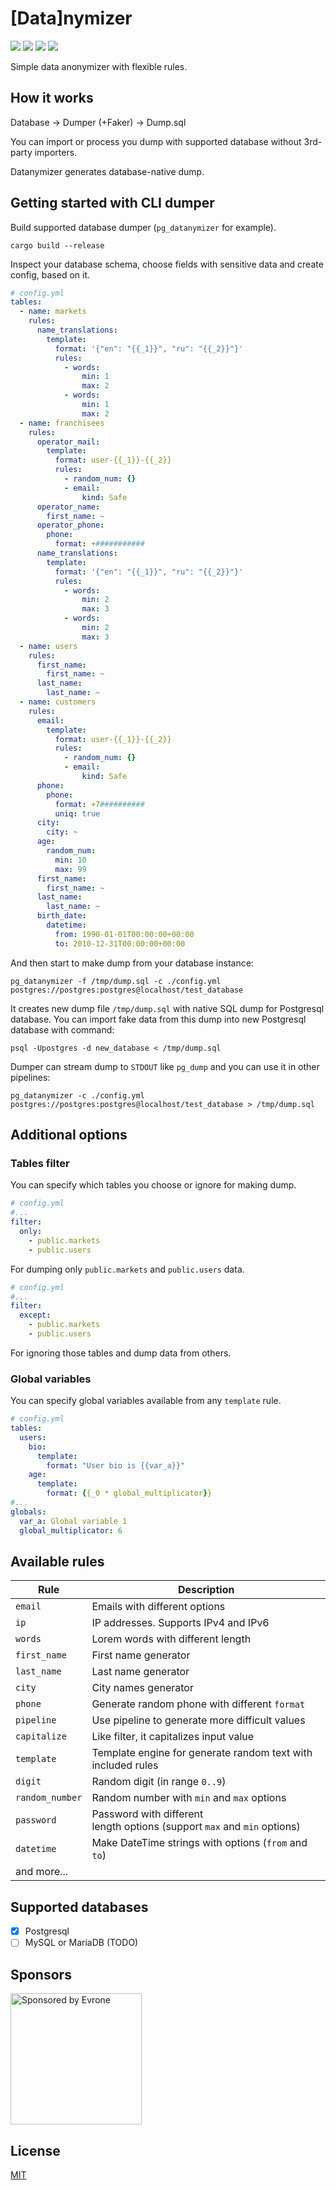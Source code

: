 # [Data]nymizer

![](https://github.com/datanymizer/datanymizer/workflows/CI/badge.svg)
![](https://img.shields.io/github/license/datanymizer/datanymizer)
![](https://img.shields.io/github/v/release/datanymizer/datanymizer)
[![](https://codecov.io/gh/datanymizer/datanymizer/branch/main/graph/badge.svg)](https://codecov.io/gh/datanymizer/datanymizer)

Simple data anonymizer with flexible rules.

## How it works

Database -> Dumper (+Faker) -> Dump.sql

You can import or process you dump with supported database without 3rd-party importers.

Datanymizer generates database-native dump.

## Getting started with CLI dumper

Build supported database dumper (`pg_datanymizer` for example).

``` shell
cargo build --release
```

Inspect your database schema, choose fields with sensitive data and create config, based on it.

``` yaml
# config.yml
tables:
  - name: markets
    rules:
      name_translations:
        template:
          format: '{"en": "{{_1}}", "ru": "{{_2}}"}'
          rules:
            - words:
                min: 1
                max: 2
            - words:
                min: 1
                max: 2
  - name: franchisees
    rules:
      operator_mail:
        template:
          format: user-{{_1}}-{{_2}}
          rules:
            - random_num: {}
            - email:
                kind: Safe
      operator_name:
        first_name: ~
      operator_phone:
        phone:
          format: +###########
      name_translations:
        template:
          format: '{"en": "{{_1}}", "ru": "{{_2}}"}'
          rules:
            - words:
                min: 2
                max: 3
            - words:
                min: 2
                max: 3
  - name: users
    rules:
      first_name:
        first_name: ~
      last_name:
        last_name: ~
  - name: customers
    rules:
      email:
        template:
          format: user-{{_1}}-{{_2}}
          rules:
            - random_num: {}
            - email:
                kind: Safe
      phone:
        phone:
          format: +7##########
          uniq: true
      city:
        city: ~
      age:
        random_num:
          min: 10
          max: 99
      first_name:
        first_name: ~
      last_name:
        last_name: ~
      birth_date:
        datetime:
          from: 1990-01-01T00:00:00+00:00
          to: 2010-12-31T00:00:00+00:00
```

And then start to make dump from your database instance:

``` shell
pg_datanymizer -f /tmp/dump.sql -c ./config.yml postgres://postgres:postgres@localhost/test_database
```

It creates new dump file `/tmp/dump.sql` with native SQL dump for Postgresql database.
You can import fake data from this dump into new Postgresql database with command:

``` shell
psql -Upostgres -d new_database < /tmp/dump.sql
```

Dumper can stream dump to `STDOUT` like `pg_dump` and you can use it in other pipelines:

``` shell
pg_datanymizer -c ./config.yml postgres://postgres:postgres@localhost/test_database > /tmp/dump.sql
```


## Additional options

### Tables filter

You can specify which tables you choose or ignore for making dump.

``` yaml
# config.yml
#...
filter:
  only:
    - public.markets
    - public.users
```

For dumping only `public.markets` and `public.users` data.

``` yaml
# config.yml
#...
filter:
  except:
    - public.markets
    - public.users
```

For ignoring those tables and dump data from others.

### Global variables

You can specify global variables available from any `template` rule.

``` yaml
# config.yml
tables:
  users:
    bio:
      template:
        format: "User bio is {{var_a}}"
    age:
      template:
        format: {{_0 * global_multiplicator}}
#...
globals:
  var_a: Global variable 1
  global_multiplicator: 6
```

## Available rules

| Rule            | Description                                                                  |
|-----------------|------------------------------------------------------------------------------|
| `email`         | Emails with different options                                                |
| `ip`            | IP addresses. Supports IPv4 and IPv6                                         |
| `words`         | Lorem words with different length                                            |
| `first_name`    | First name generator                                                         |
| `last_name`     | Last name generator                                                          |
| `city`          | City names generator                                                         |
| `phone`         | Generate random phone with different `format`                                |
| `pipeline`      | Use pipeline to generate more difficult values                               |
| `capitalize`    | Like filter, it capitalizes input value                                       |
| `template`      | Template engine for generate random text with included rules                 |
| `digit`         | Random digit (in range `0..9`)                                               |
| `random_number` | Random number with `min` and `max` options                                   |
| `password`      | Password with different <br>length options (support `max` and `min` options) |
| `datetime`      | Make DateTime strings with options (`from` and `to`)                         |
| and more...     |                                                                              |

## Supported databases

- [x] Postgresql
- [ ] MySQL or MariaDB (TODO)

## Sponsors

<p>
  <a href="https://evrone.com/?utm_source=github&utm_campaign=datanymizer">
    <img src="https://camo.githubusercontent.com/433f193098927e4e7229c229c8920f77898282063d4fc3cbafb04ea3d24d73df/68747470733a2f2f6576726f6e652e636f6d2f6c6f676f2f6576726f6e652d73706f6e736f7265642d6c6f676f2e706e67"
      alt="Sponsored by Evrone" width="210">
  </a>
</p>

## License

[MIT](https://choosealicense.com/licenses/mit)
